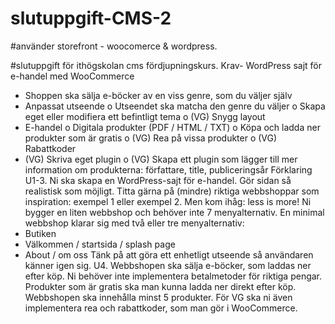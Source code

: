 # slutuppgift-CMS-2

#använder storefront - woocomerce & wordpress. 


#slutuppgift för ithögskolan cms fördjupningskurs. 
Krav- WordPress sajt för e-handel med WooCommerce
- Shoppen ska sälja e-böcker av en viss genre, som du väljer själv
- Anpassat utseende
o Utseendet ska matcha den genre du väljer
o Skapa eget eller modifiera ett befintligt tema
o (VG) Snygg layout
- E-handel
o Digitala produkter (PDF / HTML / TXT)
o Köpa och ladda ner produkter som är gratis
o (VG) Rea på vissa produkter
o (VG) Rabattkoder
- (VG) Skriva eget plugin
o (VG) Skapa ett plugin som lägger till mer information om produkterna:
författare, title, publiceringsår
Förklaring
U1-3. Ni ska skapa en WordPress-sajt för e-handel. Gör sidan så realistisk som möjligt. Titta
gärna på (mindre) riktiga webbshoppar som inspiration: exempel 1 eller exempel 2. Men kom
ihåg: less is more! Ni bygger en liten webbshop och behöver inte 7 menyalternativ. En
minimal webbshop klarar sig med två eller tre menyalternativ:
- Butiken
- Välkommen / startsida / splash page
- About / om oss
Tänk på att göra ett enhetligt utseende så användaren känner igen sig.
U4. Webbshopen ska sälja e-böcker, som laddas ner efter köp. Ni behöver inte implementera
betalmetoder för riktiga pengar. Produkter som är gratis ska man kunna ladda ner direkt efter
köp. Webbshopen ska innehålla minst 5 produkter.
För VG ska ni även implementera rea och rabattkoder, som man gör i WooCommerce.

